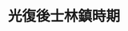 ---
title: 光復後士林鎮時期
lastmod: 2003-01-28
layout: graduation-photo
introduction: "
臺北市平等國小已創校百周年，學校發展大致可以分為三個時期：日治時期(民國10-34年)、光復之後士林鎮時期(民國35-62年)、現今的臺北市士林區時期(民國63年迄今)。"
description: "
##### 光復之後士林鎮時期(民國35-62年)

- 民國35年(西元1946年) 臺灣光復後，學校改稱「臺北縣士林鎮平等國民學校」。

- 民國38年(西元1949年) 學校改稱「草山管理局士林鎮平等國民學校」。

- 民國39年(西元1950年) 學校改稱「陽明山管理局士林鎮平等國民學校」。

- 民國58年(西元1969年) 學校改稱「陽明山管理局士林區平等國民小學」。"
block: 
    - title: 民國35年(第24屆昭和21年)
      image: "/images/uploads/graduation_p/03503graduation_p00.jpg"
    - title: 第1屆(民國36年畢業)
      image: "/images/uploads/graduation_p/03603graduation_p01.jpg"
    - title: 第2屆(民國37年畢業)
      image: "/images/uploads/graduation_p/03703graduation_p02.jpg"
    - title: 第3屆(民國38年畢業)
      image: "/images/uploads/graduation_p/03803graduation_p03.jpg"
    - title: 第4屆(民國39年畢業)
      image: "/images/uploads/graduation_p/03903graduation_p04.jpg"
    - title: 第5屆(民國40年畢業)
      image: "/images/uploads/graduation_p/04003graduation_p05.jpg"
    - title: 第6屆(民國41年畢業)
      image: "/images/uploads/graduation_p/04106graduation_p06.jpg"
    - title: 第7屆(民國42年畢業)
      image: "/images/uploads/graduation_p/04206graduation_p07.jpg"
    - title: 第8屆(民國43年畢業)
      image: "/images/uploads/graduation_p/04306graduation_p08.jpg"
    - title: 第9屆(民國44年畢業)
      image: "/images/uploads/graduation_p/04407graduation_p09.jpg"
    - title: 第10屆(民國45年畢業)
      image: "/images/uploads/graduation_p/04507graduation_p10.jpg"
    - title: 第11屆(民國46年畢業)
      image: "/images/uploads/graduation_p/04607graduation_p11.jpg"
    - title: 第12屆(民國47年畢業)
      image: "/images/uploads/graduation_p/04707graduation_p12.jpg"
    - title: 第13屆(民國48年畢業)
      image: "/images/uploads/graduation_p/04807graduation_p13.jpg"
    - title: 第14屆(民國49年畢業)
      image: "/images/uploads/graduation_p/04907graduation_p14.jpg"
    - title: 第15屆(民國50年畢業)
      image: "/images/uploads/graduation_p/05007graduation_p15.jpg"
    - title: 第16屆(民國51年畢業)
      image: "/images/uploads/graduation_p/05107graduation_p16.jpg"
    - title: 第17屆(民國52年畢業)
      image: "/images/uploads/graduation_p/05207graduation_p17.jpg"
    - title: 第18屆(民國53年畢業)
      image: "/images/uploads/graduation_p/05307graduation_p18.jpg"
    - title: 第19屆(民國54年畢業)
      image: "/images/uploads/graduation_p/05407graduation_p19.jpg"
    - title: 第20屆(民國55年畢業)
      image: "/images/uploads/graduation_p/05507graduation_p20.jpg"
    - title: 第21屆(民國56年畢業)
      image: "/images/uploads/graduation_p/05607graduation_p21.jpg"
    - title: 第22屆(民國57年畢業)
      image: "/images/uploads/graduation_p/05707graduation_p22.jpg"
    - title: 第23屆(民國58年畢業)
      image: "/images/uploads/graduation_p/05807graduation_p23.jpg"
    - title: 第24屆(民國59年畢業)
      image: "/images/uploads/graduation_p/05907graduation_p24.jpg"
    - title: 民國60年畢業
      image: "/images/uploads/graduation_p/06007graduation_p25.jpg"
    - title: 民國61年畢業
      image: "/images/uploads/graduation_p/06107graduation_p00.jpg"
    - title: 民國62年畢業
      image: "/images/uploads/graduation_p/06207graduation_p28.jpg"
    - title: 民國63年畢業
      image: "/images/uploads/graduation_p/06307graduation_p00.jpg"
---